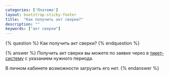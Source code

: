 ```yaml
---
categories: ['Платежи']
layout: bootstrap-sticky-footer
title:  "Как получить акт сверки?"
description: ""
keywords: ["акт сверки"]
--- 
```

{% question %}
Как получить акт сверки?
{% endquestion %}

{% answer %}
Получить акт сверки вы можете по заявке через в [тикет-систему](https://cp.beget.com/support) с указанием нужного периода.

В личном кабинете возможности загрузить его нет.
{% endanswer %}
